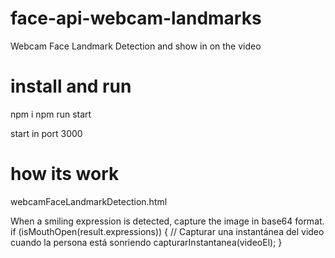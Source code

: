 # face-api-webcam-landmarks
Webcam Face Landmark Detection and show in on the video

# install and run
npm i
npm run start

start in port 3000
# how its work
webcamFaceLandmarkDetection.html

When a smiling expression is detected, capture the image in base64 format.
if (isMouthOpen(result.expressions)) {
  // Capturar una instantánea del video cuando la persona está sonriendo
  capturarInstantanea(videoEl);
}